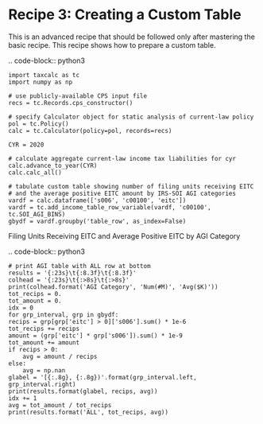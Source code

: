 Recipe 3: Creating a Custom Table
=================================

This is an advanced recipe that should be followed only after mastering the basic recipe.
This recipe shows how to prepare a custom table.

.. code-block:: python3

    import taxcalc as tc
    import numpy as np

    # use publicly-available CPS input file
    recs = tc.Records.cps_constructor()

    # specify Calculator object for static analysis of current-law policy
    pol = tc.Policy()
    calc = tc.Calculator(policy=pol, records=recs)

    CYR = 2020

    # calculate aggregate current-law income tax liabilities for cyr
    calc.advance_to_year(CYR)
    calc.calc_all()

    # tabulate custom table showing number of filing units receiving EITC
    # and the average positive EITC amount by IRS-SOI AGI categories
    vardf = calc.dataframe(['s006', 'c00100', 'eitc'])
    vardf = tc.add_income_table_row_variable(vardf, 'c00100', tc.SOI_AGI_BINS)
    gbydf = vardf.groupby('table_row', as_index=False)


Filing Units Receiving EITC and Average Positive EITC by AGI Category

.. code-block:: python3

    # print AGI table with ALL row at bottom
    results = '{:23s}\t{:8.3f}\t{:8.3f}'
    colhead = '{:23s}\t{:>8s}\t{:>8s}'
    print(colhead.format('AGI Category', 'Num(#M)', 'Avg($K)'))
    tot_recips = 0.
    tot_amount = 0.
    idx = 0
    for grp_interval, grp in gbydf:
	recips = grp[grp['eitc'] > 0]['s006'].sum() * 1e-6
	tot_recips += recips
	amount = (grp['eitc'] * grp['s006']).sum() * 1e-9
	tot_amount += amount
	if recips > 0:
	    avg = amount / recips
	else:
	    avg = np.nan
	glabel = '[{:.8g}, {:.8g})'.format(grp_interval.left, grp_interval.right)
	print(results.format(glabel, recips, avg))
	idx += 1
    avg = tot_amount / tot_recips
    print(results.format('ALL', tot_recips, avg))
